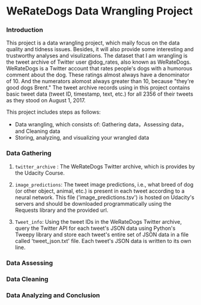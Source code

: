 # WeRateDogs Data Wrangling Project

### Introduction
This project is a data wrangling project, which maily focus on the data quality and tidness issues. Besides, it will also provide some interesting and trustworthy analyses and visulizations.
The dataset that I am wrangling is the tweet archive of Twitter user @dog_rates, also known as WeRateDogs. WeRateDogs is a Twitter account that rates people's dogs with a humorous comment about the dog. These ratings almost always have a denominator of 10. And the numerators alomost always greater than 10, because "they're good dogs Brent." The tweet archive records using in this project contains basic tweet data (tweet ID, timestamp, text, etc.) for all 2356 of their tweets as they stood on August 1, 2017. 

This project includes steps as follows:
- Data wrangling, which consists of: Gathering data，Assessing data，and Cleaning data 
- Storing, analyzing, and visualizing your wrangled data

### Data Gathering

1. `twitter_archive` : The WeRateDogs Twitter archive, which is provides by the Udacity Course.
2. `image_predictions`: The tweet image predictions, i.e., what breed of dog (or other object, animal, etc.) is present in each tweet according to a neural network. This file ('image_predictions.tsv') is hosted on Udacity's servers and should be downloaded programmatically using the Requests library and the provided url.

3. `Tweet_info`: Using the tweet IDs in the WeRateDogs Twitter archive, query the Twitter API for each tweet's JSON data using Python's Tweepy library and store each tweet's entire set of JSON data in a file called 'tweet_json.txt' file. Each tweet's JSON data is written to its own line.

### Data Assessing


### Data Cleaning

### Data Analyzing and Conclusion

